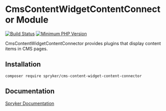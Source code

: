 # CmsContentWidgetContentConnector Module
[![Build Status](https://travis-ci.org/spryker/cms-content-widget-content-connector.svg)](https://travis-ci.org/spryker/cms-content-widget-content-connector)
[![Minimum PHP Version](https://img.shields.io/badge/php-%3E%3D%207.3-8892BF.svg)](https://php.net/)

CmsContentWidgetContentConnector provides plugins that display content items in CMS pages.

## Installation

```
composer require spryker/cms-content-widget-content-connector
```

## Documentation

[Spryker Documentation](https://academy.spryker.com/developing_with_spryker/module_guide/modules.html)
